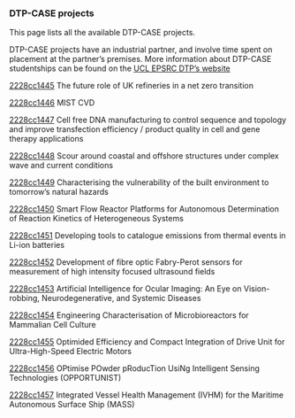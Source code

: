 ### DTP-CASE projects

This page lists all the available DTP-CASE projects.

DTP-CASE projects have an industrial partner, and involve time spent on placement at the partner’s premises. More information about DTP-CASE studentships can be found on the [UCL EPSRC DTP’s website](https://www.ucl.ac.uk/)

[2228cc1445](../projects/2228cc1445.md) The future role of UK refineries in a net zero transition

[2228cc1446](../projects/2228cc1446.md) MIST CVD

[2228cc1447](../projects/2228cc1447.md) Cell free DNA manufacturing to control sequence and topology and improve transfection efficiency / product quality in cell and gene therapy applications

[2228cc1448](../projects/2228cc1448.md) Scour around coastal and offshore structures under complex wave and current conditions

[2228cc1449](../projects/2228cc1449.md) Characterising the vulnerability of the built environment to tomorrow’s natural hazards

[2228cc1450](../projects/2228cc1450.md) Smart Flow Reactor Platforms for Autonomous Determination of Reaction Kinetics of Heterogeneous Systems

[2228cc1451](../projects/2228cc1451.md) Developing tools to catalogue emissions from thermal events in Li-ion batteries

[2228cc1452](../projects/2228cc1452.md) Development of fibre optic Fabry-Perot sensors for measurement of high intensity focused ultrasound fields

[2228cc1453](../projects/2228cc1453.md) Artificial Intelligence for Ocular Imaging: An Eye on Vision-robbing, Neurodegenerative, and Systemic Diseases

[2228cc1454](../projects/2228cc1454.md) Engineering Characterisation of Microbioreactors for Mammalian Cell Culture

[2228cc1455](../projects/2228cc1455.md) Optimided Efficiency and Compact Integration of Drive Unit for Ultra-High-Speed Electric Motors

[2228cc1456](../projects/2228cc1456.md) OPtimise POwder pRoducTion UsiNg Intelligent Sensing Technologies (OPPORTUNIST)

[2228cc1457](../projects/2228cc1457.md) Integrated Vessel Health Management (IVHM) for the Maritime Autonomous Surface Ship (MASS)

